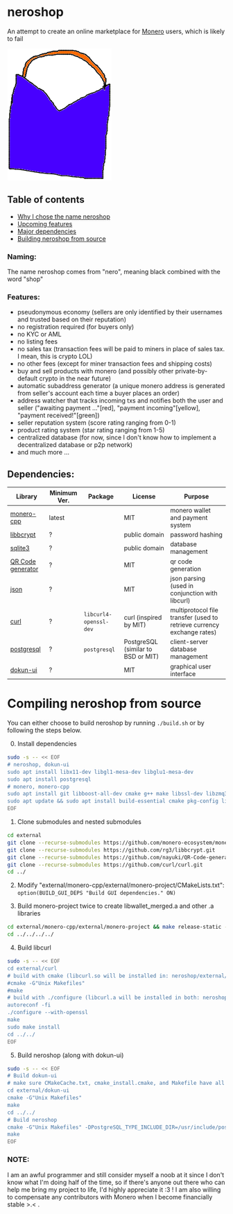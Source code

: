# neroshop 

An attempt to create an online marketplace for [Monero](https://getmonero.org/) users, which is likely to fail

[![alt text](res/neroshop-logo.png)](https://github.com/larteyoh/neroshop "neroshop logo")

## Table of contents
* [Why I chose the name neroshop](#naming)
* [Upcoming features](#features) <!--[Coming soon]--><!--* [Documentation](#documentation)-->
* [Major dependencies](#dependencies)
* [Building neroshop from source](#compiling-neroshop-from-source)
<!--* [Related projects](#related-projects)-->
<!--* [License](#license)-->

### Naming: 
The name neroshop comes from "nero", meaning black combined with the word "shop"


### Features:
* pseudonymous economy (sellers are only identified by their usernames and trusted based on their reputation)
* no registration required (for buyers only)
* no KYC or AML
* no listing fees
* no sales tax (transaction fees will be paid to miners in place of sales tax. I mean, this is crypto LOL)
* no other fees (except for miner transaction fees and shipping costs)
* buy and sell products with monero (and possibly other private-by-default crypto in the near future)
* automatic subaddress generator (a unique monero address is generated from seller's account each time a buyer places an order)
* address watcher that tracks incoming txs and notifies both the user and seller
("awaiting payment ..."[red], "payment incoming"[yellow], "payment received!"[green])
* seller reputation system (score rating ranging from 0-1)
* product rating system (star rating ranging from 1-5)
* centralized database (for now, since I don't know how to implement a decentralized database or p2p network)
* and much more ...


## Dependencies:
<!-- * [monero](https://github.com/monero-project/monero) (MIT) -->
|      Library                                                       | Minimum Ver.    | Package                | License                            |         Purpose                                                        |
|--------------------------------------------------------------------|-----------------|------------------------|------------------------------------|------------------------------------------------------------------------|
| [monero-cpp](https://github.com/monero-ecosystem/monero-cpp)       | latest          |                        | MIT                                | monero wallet and payment system                                       |
| [libbcrypt](https://github.com/rg3/libbcrypt)                      | ?               |                        | public domain                      | password hashing                                                       |
| [sqlite3](https://sqlite.org/)                                     | ?               |                        | public domain                      | database management                                                    |
| [QR Code generator](https://github.com/nayuki/QR-Code-generator)   | ?               |                        | MIT                                | qr code generation                                                     |
| [json](https://github.com/nlohmann/json/)                          | ?               |                        | MIT                                | json parsing (used in conjunction with libcurl)                        |
| [curl](https://github.com/curl/curl)                               | ?               | `libcurl4-openssl-dev` | curl (inspired by MIT)             | multiprotocol file transfer (used to retrieve currency exchange rates) |
| [postgresql](https://www.postgresql.org/)                          | ?               | `postgresql`           | PostgreSQL (similar to BSD or MIT) | client-server database management                                      |
| [dokun-ui](https://github.com/sidtheprince/dokun)                  | ?               |                        | MIT                                | graphical user interface                                               |


# Compiling neroshop from source
You can either choose to build neroshop by running `./build.sh` or by following the steps below.

0. Install dependencies
```sh
sudo -s -- << EOF
# neroshop, dokun-ui
sudo apt install libx11-dev libgl1-mesa-dev libglu1-mesa-dev
sudo apt install postgresql
# monero, monero-cpp
sudo apt install git libboost-all-dev cmake g++ make libssl-dev libzmq3-dev libhidapi-dev libudev-dev libusb-1.0-0-dev libfox-1.6-dev # copied from https://github.com/monero-ecosystem/monero-cpp#using-this-library-in-your-project
sudo apt update && sudo apt install build-essential cmake pkg-config libssl-dev libzmq3-dev libunbound-dev libsodium-dev libunwind8-dev liblzma-dev libreadline6-dev libldns-dev libexpat1-dev libpgm-dev qttools5-dev-tools libhidapi-dev libusb-1.0-0-dev libprotobuf-dev protobuf-compiler libudev-dev libboost-chrono-dev libboost-date-time-dev libboost-filesystem-dev libboost-locale-dev libboost-program-options-dev libboost-regex-dev libboost-serialization-dev libboost-system-dev libboost-thread-dev ccache doxygen graphviz # copied from https://github.com/monero-project/monero#dependencies
EOF
```

1. Clone submodules and nested submodules
```sh
cd external
git clone --recurse-submodules https://github.com/monero-ecosystem/monero-cpp.git
git clone --recurse-submodules https://github.com/rg3/libbcrypt.git
git clone --recurse-submodules https://github.com/nayuki/QR-Code-generator.git
git clone --recurse-submodules https://github.com/curl/curl.git
cd ../
```

2. Modify "external/monero-cpp/external/monero-project/CMakeLists.txt":
`option(BUILD_GUI_DEPS "Build GUI dependencies." ON)`
<!-- Step 2 is probably not necessary :/ -->

3. Build monero-project twice to create libwallet_merged.a and other .a libraries
```sh
cd external/monero-cpp/external/monero-project && make release-static -j8 && make release-static -j8
cd ../../../../
```

4. Build libcurl
```sh
sudo -s -- << EOF
cd external/curl
# build with cmake (libcurl.so will be installed in: neroshop/external/curl/lib/)
#cmake -G"Unix Makefiles"
#make
# build with ./configure (libcurl.a will be installed in both: neroshop/external/curl/lib/.libs/ and /usr/local/lib/)
autoreconf -fi
./configure --with-openssl
make
sudo make install
cd ../../
EOF
```

5. Build neroshop (along with dokun-ui)
```sh
sudo -s -- << EOF
# Build dokun-ui
# make sure CMakeCache.txt, cmake_install.cmake, and Makefile have all been deleted if not
cd external/dokun-ui
cmake -G"Unix Makefiles"
make
cd ../../
# Build neroshop
cmake -G"Unix Makefiles" -DPostgreSQL_TYPE_INCLUDE_DIR=/usr/include/postgresql/
make
EOF
```

### NOTE:
I am an awful programmer and still consider myself a noob at it since I don't know what I'm doing half of the time, so if there's anyone out there who can help me bring
my project to life, I'd highly appreciate it :3 ! 
I am also willing to compensate any contributors with Monero when I become financially stable >.< .

[//]: # (git add build.sh CMakeLists.txt external/ include/ readme.md res/neroshop-logo.png res/wallets src/ todo.txt)
[//]: # (git commit -m"empty commit")
[//]: # (git push -u origin main)
